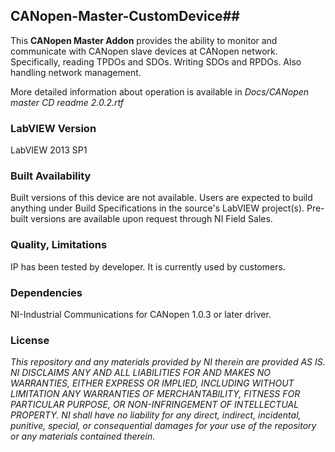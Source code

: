 ## CANopen-Master-CustomDevice##

This **CANopen Master Addon** provides the ability to monitor and communicate with CANopen slave devices at CANopen network. Specifically, reading TPDOs and SDOs. Writing SDOs and RPDOs. Also handling network management.

More detailed information about operation is available in *Docs/CANopen master CD readme 2.0.2.rtf*

### LabVIEW Version ###

LabVIEW 2013 SP1

### Built Availability ###

Built versions of this device are not available. Users are expected to build anything under Build Specifications in the source's LabVIEW project(s). Pre-built versions are available upon request through NI Field Sales.

### Quality, Limitations ###

IP has been tested by developer. It is currently used by customers.

### Dependencies ###

NI-Industrial Communications for CANopen 1.0.3 or later driver.

### License ###

*This repository and any materials provided by NI therein are provided AS IS. NI DISCLAIMS ANY AND ALL LIABILITIES FOR AND MAKES NO WARRANTIES, EITHER EXPRESS OR IMPLIED, INCLUDING WITHOUT LIMITATION ANY WARRANTIES OF MERCHANTABILITY, FITNESS FOR  PARTICULAR PURPOSE, OR NON-INFRINGEMENT OF INTELLECTUAL PROPERTY. NI shall have no liability for any direct, indirect, incidental, punitive, special, or consequential damages for your use of the repository or any materials contained therein.*
